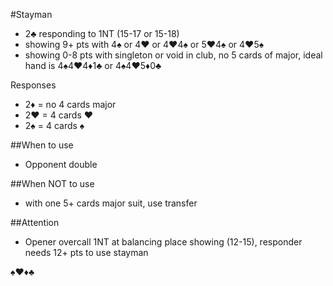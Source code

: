 #Stayman
- 2♣ responding to 1NT (15-17 or 15-18)
- showing 9+ pts with 4♠ or 4♥ or 4♥4♠ or 5♥4♠ or 4♥5♠
- showing 0-8 pts with singleton or void in club, no 5 cards of major, ideal hand is 4♠4♥4♦1♣ or 4♠4♥5♦0♣

Responses 
- 2♦ = no 4 cards major
- 2♥ = 4 cards ♥
- 2♠ = 4 cards ♠

##When to use
- Opponent double

##When NOT to use
- with one 5+ cards major suit, use transfer

##Attention
- Opener overcall 1NT at balancing place showing (12-15), responder needs 12+ pts to use stayman

♠♥♦♣
